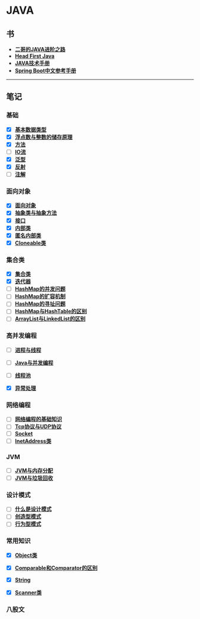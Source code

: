 # JAVA

## 书
-  **[二哥的JAVA进阶之路](./书/二哥的%20Java%20进阶之路亮白版.pdf)**
-  **[Head First Java](./书/Head%20First%20Java%20中文高清版.pdf)**
-  **[JAVA技术手册](./书/[图灵程序设计丛书].Java技术手册.第6版.pdf)**
-  **[Spring Boot中文参考手册](./书/spring-boot-中文参考手册.pdf)**
---
## 笔记

### 基础
- [X] **[基本数据类型](./笔记/基本类型.md)**
- [X] **[浮点数与整数的储存原理](./笔记/怎么储存的数据.md)**
- [X] **[方法](./笔记/方法.md)**
- [ ] **[IO流](./笔记/流.md)**
- [X] **[泛型](./笔记/泛型.md)**
- [X] **[反射](./笔记/反射.md)**
- [ ] **[注解](./笔记/注解.md)**

### 面向对象
- [X] **[面向对象](./笔记/面向对象.md)**
- [X] **[抽象类与抽象方法](./笔记/抽象类与抽象方法.md)**
- [X] **[接口](./笔记/接口.md)**
- [X] **[内部类](./笔记/内部类.md)**
- [X] **[匿名内部类](./笔记/匿名内部类.md)**
- [X] **[Cloneable类](./笔记/Cloneable.md)**

### 集合类

- [X] **[集合类](./笔记/集合类.md)**
- [X] **[迭代器](./笔记/迭代器.md)**
- [ ] **[HashMap的并发问题]()**
- [ ] **[HashMap的扩容机制]()**
- [ ] **[HashMap的寻址问题]()**
- [ ] **[HashMap与HashTable的区别]()**
- [ ] **[ArrayList与LinkedList的区别]()**

### 高并发编程
- [ ] **[进程与线程](./笔记/线程与进程.md)**
- [ ] **[Java与并发编程](./笔记/Java与并发编程.md)**
- [ ] **[线程池](./笔记/线程池.md)**
- [X] **[异常处理](./笔记/异常处理.md)**


### 网络编程
- [ ] **[网络编程的基础知识](./笔记/网络编程的基础知识.md)**
- [ ] **[Tcp协议与UDP协议](./笔记/TCP与UDP.md)**
- [ ] **[Socket](./笔记/Socket.md)**
- [ ] **[InetAddress类](./笔记/InetAddress类.md)**

### JVM
- [ ] **[JVM与内存分配](./笔记/内存结构.md)**
- [ ] **[JVM与垃圾回收]()**

### 设计模式
- [ ] **[什么是设计模式](./笔记/设计模式.md)**
- [ ] **[创造型模式](./笔记/创造型模式.md)**
- [ ] **[行为型模式](./笔记/行为型模式.md)**
### 常用知识
- [X] **[Object类](./笔记/Object类.md)**
- [X] **[Comparable和Comparator的区别](./笔记/comparable和comparator的区别.md)**
- [X] **[String](./笔记/String.md)**
- [X] **[Scanner类](./笔记/Scanner类.md)**


### 八股文
